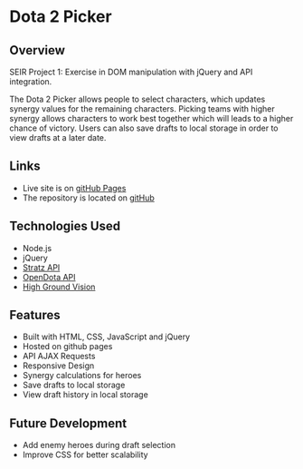 # Dota 2 Picker

## Overview

SEIR Project 1: Exercise in DOM manipulation with jQuery and API integration.

The Dota 2 Picker allows people to select characters, which updates synergy values for the remaining characters. Picking teams with higher synergy allows characters to work best together which will leads to a higher chance of victory. Users can also save drafts to local storage in order to view drafts at a later date.

## Links

* Live site is on [gitHub Pages](https://remoantonio.github.io/)
* The repository is located on [gitHub](https://github.com/remoantonio/remoantonio.github.io)

## Technologies Used

* Node.js
* jQuery
* [Stratz API](https://docs.stratz.com/index.html)
* [OpenDota API](https://docs.opendota.com/)
* [High Ground Vision](https://github.com/HighGroundVision/Hyperstone)

## Features

* Built with HTML, CSS, JavaScript and jQuery
* Hosted on github pages
* API AJAX Requests
* Responsive Design
* Synergy calculations for heroes
* Save drafts to local storage
* View draft history in local storage

## Future Development

* Add enemy heroes during draft selection
* Improve CSS for better scalability